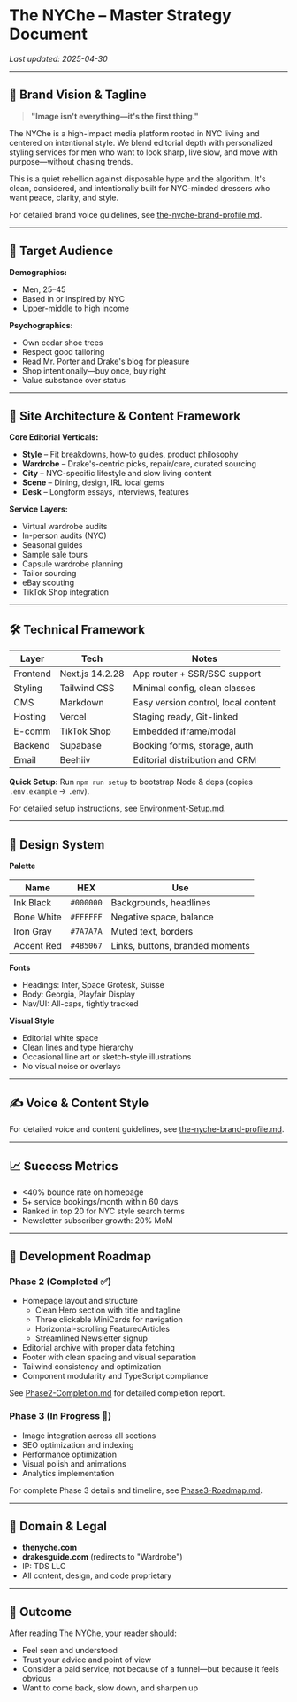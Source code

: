 # The NYChe – Master Strategy Document

_Last updated: 2025-04-30_

---

## 🔭 Brand Vision & Tagline

> **"Image isn't everything—it's the first thing."**

The NYChe is a high-impact media platform rooted in NYC living and centered on intentional style. We blend editorial depth with personalized styling services for men who want to look sharp, live slow, and move with purpose—without chasing trends.

This is a quiet rebellion against disposable hype and the algorithm. It's clean, considered, and intentionally built for NYC-minded dressers who want peace, clarity, and style.

For detailed brand voice guidelines, see [the-nyche-brand-profile.md](./the-nyche-brand-profile.md).

---

## 🎯 Target Audience

**Demographics:**

- Men, 25–45
- Based in or inspired by NYC
- Upper-middle to high income

**Psychographics:**

- Own cedar shoe trees
- Respect good tailoring
- Read Mr. Porter and Drake's blog for pleasure
- Shop intentionally—buy once, buy right
- Value substance over status

---

## 🧱 Site Architecture & Content Framework

**Core Editorial Verticals:**

- **Style** – Fit breakdowns, how-to guides, product philosophy
- **Wardrobe** – Drake's-centric picks, repair/care, curated sourcing
- **City** – NYC-specific lifestyle and slow living content
- **Scene** – Dining, design, IRL local gems
- **Desk** – Longform essays, interviews, features

**Service Layers:**

- Virtual wardrobe audits
- In-person audits (NYC)
- Seasonal guides
- Sample sale tours
- Capsule wardrobe planning
- Tailor sourcing
- eBay scouting
- TikTok Shop integration

---

## 🛠️ Technical Framework

| Layer        | Tech                | Notes                              |
|--------------|---------------------|------------------------------------|
| Frontend     | Next.js 14.2.28     | App router + SSR/SSG support       |
| Styling      | Tailwind CSS        | Minimal config, clean classes      |
| CMS          | Markdown            | Easy version control, local content |
| Hosting      | Vercel              | Staging ready, Git-linked          |
| E-comm       | TikTok Shop         | Embedded iframe/modal              |
| Backend      | Supabase            | Booking forms, storage, auth       |
| Email        | Beehiiv             | Editorial distribution and CRM     |

**Quick Setup:** Run `npm run setup` to bootstrap Node & deps (copies `.env.example` → `.env`).

For detailed setup instructions, see [Environment-Setup.md](./Environment-Setup.md).

---

## 🧬 Design System

**Palette**

| Name        | HEX        | Use                             |
|-------------|------------|----------------------------------|
| Ink Black   | `#000000`  | Backgrounds, headlines          |
| Bone White  | `#FFFFFF`  | Negative space, balance         |
| Iron Gray   | `#7A7A7A`  | Muted text, borders             |
| Accent Red  | `#4B5067`  | Links, buttons, branded moments |

**Fonts**

- Headings: Inter, Space Grotesk, Suisse
- Body: Georgia, Playfair Display
- Nav/UI: All-caps, tightly tracked

**Visual Style**

- Editorial white space
- Clean lines and type hierarchy
- Occasional line art or sketch-style illustrations
- No visual noise or overlays

---

## ✍️ Voice & Content Style

For detailed voice and content guidelines, see [the-nyche-brand-profile.md](./the-nyche-brand-profile.md#voice--editorial-tone).

---

## 📈 Success Metrics

- <40% bounce rate on homepage
- 5+ service bookings/month within 60 days
- Ranked in top 20 for NYC style search terms
- Newsletter subscriber growth: 20% MoM

---

## 🧭 Development Roadmap

### Phase 2 (Completed ✅)
- Homepage layout and structure
  - Clean Hero section with title and tagline
  - Three clickable MiniCards for navigation
  - Horizontal-scrolling FeaturedArticles
  - Streamlined Newsletter signup
- Editorial archive with proper data fetching
- Footer with clean spacing and visual separation
- Tailwind consistency and optimization
- Component modularity and TypeScript compliance

See [Phase2-Completion.md](./Phase2-Completion.md) for detailed completion report.

### Phase 3 (In Progress 🚀)
- Image integration across all sections
- SEO optimization and indexing
- Performance optimization
- Visual polish and animations
- Analytics implementation

For complete Phase 3 details and timeline, see [Phase3-Roadmap.md](./Phase3-Roadmap.md).

---

## 🔗 Domain & Legal

- **thenyche.com**  
- **drakesguide.com** (redirects to "Wardrobe")
- IP: TDS LLC  
- All content, design, and code proprietary

---

## 🏁 Outcome

After reading The NYChe, your reader should:

- Feel seen and understood
- Trust your advice and point of view
- Consider a paid service, not because of a funnel—but because it feels obvious
- Want to come back, slow down, and sharpen up
